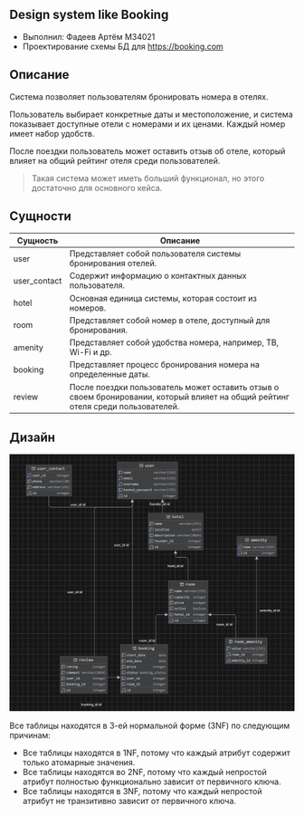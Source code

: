 ## Design system like Booking

- Выполнил: Фадеев Артём M34021
- Проектирование схемы БД для https://booking.com

## Описание

Система позволяет пользователям бронировать номера в отелях.

Пользователь выбирает конкретные даты и местоположение, и система показывает доступные отели с
номерами и их ценами. Каждый номер имеет набор удобств.

После поездки пользователь может оставить отзыв об отеле, который влияет на общий рейтинг отеля среди пользователей.

> Такая система может иметь больший функционал, но этого достаточно для основного кейса.

## Сущности

| Сущность	     | Описание                                                                                                                         |
|---------------|----------------------------------------------------------------------------------------------------------------------------------|
| user          | 	Представляет собой пользователя системы бронирования отелей.                                                                    |
| user_contact	 | Содержит информацию о контактных данных пользователя.                                                                            |
| hotel	        | Основная единица системы, которая состоит из номеров.                                                                            |
| room	         | Представляет собой номер в отеле, доступный для бронирования.                                                                    |
| amenity	      | Представляет собой удобства номера, например, ТВ, Wi-Fi и др.                                                                    |
| booking       | 	Представляет процесс бронирования номера на определенные даты.                                                                  |
| review	       | После поездки пользователь может оставить отзыв о своем бронировании, который влияет на общий рейтинг отеля среди пользователей. |

## Дизайн

![](./docs/design.png)

Все таблицы находятся в 3-ей нормальной форме (3NF) по следующим причинам:

- Все таблицы находятся в 1NF, потому что каждый атрибут содержит только атомарные значения.
- Все таблицы находятся во 2NF, потому что каждый непростой атрибут полностью функционально зависит от первичного ключа.
- Все таблицы находятся в 3NF, потому что каждый непростой атрибут не транзитивно зависит от первичного ключа.
